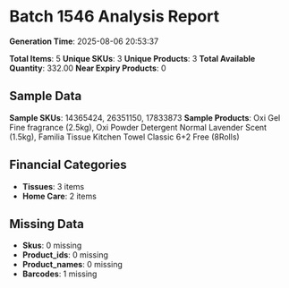 # Batch 1546 Analysis Report

**Generation Time**: 2025-08-06 20:53:37

**Total Items**: 5
**Unique SKUs**: 3
**Unique Products**: 3
**Total Available Quantity**: 332.00
**Near Expiry Products**: 0

## Sample Data
**Sample SKUs**: 14365424, 26351150, 17833873
**Sample Products**: Oxi Gel Fine fragrance (2.5kg), Oxi Powder Detergent Normal Lavender Scent (1.5kg), Familia Tissue Kitchen Towel Classic 6+2 Free (8Rolls)

## Financial Categories
- **Tissues**: 3 items
- **Home Care**: 2 items

## Missing Data
- **Skus**: 0 missing
- **Product_ids**: 0 missing
- **Product_names**: 0 missing
- **Barcodes**: 1 missing
